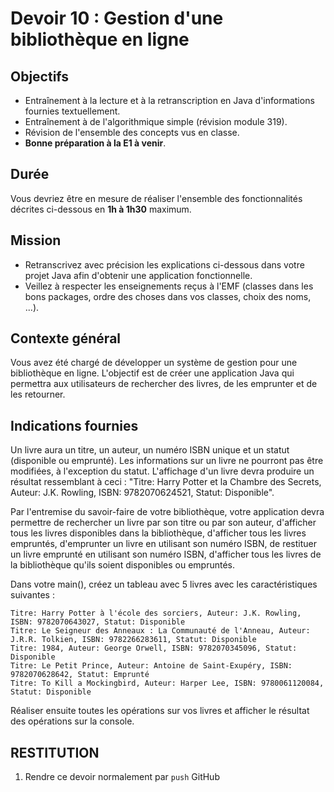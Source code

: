# Devoir 10 : Gestion d'une bibliothèque en ligne

## Objectifs

- Entraînement à la lecture et à la retranscription en Java d'informations fournies textuellement.
- Entraînement à de l'algorithmique simple (révision module 319).
- Révision de l'ensemble des concepts vus en classe.
- **Bonne préparation à la E1 à venir**.

## Durée

Vous devriez être en mesure de réaliser l'ensemble des fonctionnalités décrites ci-dessous en **1h à 1h30** maximum.

## Mission

- Retranscrivez avec précision les explications ci-dessous dans votre projet Java afin d'obtenir une application fonctionnelle.
- Veillez à respecter les enseignements reçus à l'EMF (classes dans les bons packages, ordre des choses dans vos classes, choix des noms, ...).

## Contexte général

Vous avez été chargé de développer un système de gestion pour une bibliothèque en ligne. L'objectif est de créer une application Java qui permettra aux utilisateurs de rechercher des livres, de les emprunter et de les retourner.

## Indications fournies

Un livre aura un titre, un auteur, un numéro ISBN unique et un statut (disponible ou emprunté). Les informations sur un livre ne pourront pas être modifiées, à l'exception du statut. L'affichage d'un livre devra produire un résultat ressemblant à ceci : "Titre: Harry Potter et la Chambre des Secrets, Auteur: J.K. Rowling, ISBN: 9782070624521, Statut: Disponible".

Par l'entremise du savoir-faire de votre bibliothèque, votre application devra permettre de rechercher un livre par son titre ou par son auteur, d'afficher tous les livres disponibles dans la bibliothèque, d'afficher tous les livres empruntés, d'emprunter un livre en utilisant son numéro ISBN, de restituer un livre emprunté en utilisant son numéro ISBN, d'afficher tous les livres de la bibliothèque qu'ils soient disponibles ou empruntés.

Dans votre main(), créez un tableau avec 5 livres avec les caractéristiques suivantes :

```text
Titre: Harry Potter à l'école des sorciers, Auteur: J.K. Rowling, ISBN: 9782070643027, Statut: Disponible
Titre: Le Seigneur des Anneaux : La Communauté de l'Anneau, Auteur: J.R.R. Tolkien, ISBN: 9782266283611, Statut: Disponible
Titre: 1984, Auteur: George Orwell, ISBN: 9782070345096, Statut: Disponible
Titre: Le Petit Prince, Auteur: Antoine de Saint-Exupéry, ISBN: 9782070628642, Statut: Emprunté
Titre: To Kill a Mockingbird, Auteur: Harper Lee, ISBN: 9780061120084, Statut: Disponible
```

Réaliser ensuite toutes les opérations sur vos livres et afficher le résultat des opérations sur la console.

## RESTITUTION

1. Rendre ce devoir normalement par `push` GitHub
